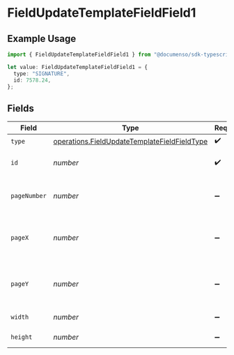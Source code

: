 # FieldUpdateTemplateFieldField1

## Example Usage

```typescript
import { FieldUpdateTemplateFieldField1 } from "@documenso/sdk-typescript/models/operations";

let value: FieldUpdateTemplateFieldField1 = {
  type: "SIGNATURE",
  id: 7578.24,
};
```

## Fields

| Field                                                                                                        | Type                                                                                                         | Required                                                                                                     | Description                                                                                                  |
| ------------------------------------------------------------------------------------------------------------ | ------------------------------------------------------------------------------------------------------------ | ------------------------------------------------------------------------------------------------------------ | ------------------------------------------------------------------------------------------------------------ |
| `type`                                                                                                       | [operations.FieldUpdateTemplateFieldFieldType](../../models/operations/fieldupdatetemplatefieldfieldtype.md) | :heavy_check_mark:                                                                                           | N/A                                                                                                          |
| `id`                                                                                                         | *number*                                                                                                     | :heavy_check_mark:                                                                                           | The ID of the field to update.                                                                               |
| `pageNumber`                                                                                                 | *number*                                                                                                     | :heavy_minus_sign:                                                                                           | The page number the field will be on.                                                                        |
| `pageX`                                                                                                      | *number*                                                                                                     | :heavy_minus_sign:                                                                                           | The X coordinate of where the field will be placed.                                                          |
| `pageY`                                                                                                      | *number*                                                                                                     | :heavy_minus_sign:                                                                                           | The Y coordinate of where the field will be placed.                                                          |
| `width`                                                                                                      | *number*                                                                                                     | :heavy_minus_sign:                                                                                           | The width of the field.                                                                                      |
| `height`                                                                                                     | *number*                                                                                                     | :heavy_minus_sign:                                                                                           | The height of the field.                                                                                     |
